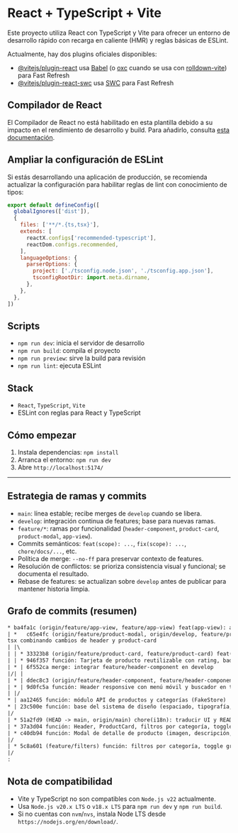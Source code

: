# React + TypeScript + Vite

Este proyecto utiliza React con TypeScript y Vite para ofrecer un entorno de desarrollo rápido con recarga en caliente (HMR) y reglas básicas de ESLint.

Actualmente, hay dos plugins oficiales disponibles:

- [@vitejs/plugin-react](https://github.com/vitejs/vite-plugin-react/blob/main/packages/plugin-react) usa [Babel](https://babeljs.io/) (o [oxc](https://oxc.rs) cuando se usa con [rolldown-vite](https://vite.dev/guide/rolldown)) para Fast Refresh
- [@vitejs/plugin-react-swc](https://github.com/vitejs/vite-plugin-react/blob/main/packages/plugin-react-swc) usa [SWC](https://swc.rs/) para Fast Refresh

## Compilador de React

El Compilador de React no está habilitado en esta plantilla debido a su impacto en el rendimiento de desarrollo y build. Para añadirlo, consulta [esta documentación](https://react.dev/learn/react-compiler/installation).

## Ampliar la configuración de ESLint

Si estás desarrollando una aplicación de producción, se recomienda actualizar la configuración para habilitar reglas de lint con conocimiento de tipos:

```js
export default defineConfig([
  globalIgnores(['dist']),
  {
    files: ['**/*.{ts,tsx}'],
    extends: [
      reactX.configs['recommended-typescript'],
      reactDom.configs.recommended,
    ],
    languageOptions: {
      parserOptions: {
        project: ['./tsconfig.node.json', './tsconfig.app.json'],
        tsconfigRootDir: import.meta.dirname,
      },
    },
  },
])
```

## Scripts

- `npm run dev`: inicia el servidor de desarrollo
- `npm run build`: compila el proyecto
- `npm run preview`: sirve la build para revisión
- `npm run lint`: ejecuta ESLint

## Stack

- `React`, `TypeScript`, `Vite`
- ESLint con reglas para React y TypeScript

## Cómo empezar

1. Instala dependencias: `npm install`
2. Arranca el entorno: `npm run dev`
3. Abre `http://localhost:5174/`

---

## Estrategia de ramas y commits

- `main`: línea estable; recibe merges de `develop` cuando se libera.
- `develop`: integración continua de features; base para nuevas ramas.
- `feature/*`: ramas por funcionalidad (`header-component`, `product-card`, `product-modal`, `app-view`).
- Commits semánticos: `feat(scope): ...`, `fix(scope): ...`, `chore/docs/...`, etc.
- Política de merge: `--no-ff` para preservar contexto de features.
- Resolución de conflictos: se prioriza consistencia visual y funcional; se documenta el resultado.
- Rebase de features: se actualizan sobre `develop` antes de publicar para mantener historia limpia.

## Grafo de commits (resumen)

```txt
* ba4fa1c (origin/feature/app-view, feature/app-view) feat(app-view): actualizar título principal a 'Catálogo Entel'
| *   c65e4fc (origin/feature/product-modal, origin/develop, feature/product-modal, develop) fix(styles): resolver conflicto en App.css y App.
tsx combinando cambios de header y product-card
| |\
| | * 33323b8 (origin/feature/product-card, feature/product-card) feat(product-card): actualizar sombra hover del logo (#009f3f)
| | * 946f357 función: Tarjeta de producto reutilizable con rating, badge y botón
| * | 6f552ca merge: integrar feature/header-component en develop
|/| |
| * | ddec8c3 (origin/feature/header-component, feature/header-component) feat(header): actualizar sombra hover del logo (#0044cc)
| * | 9d0fc5a función: Header responsive con menú móvil y buscador en tiempo real
| |/
* | aa12465 función: módulo API de productos y categorías (FakeStore)
* | 23c500e función: base del sistema de diseño (espaciado, tipografía, componentes)
|/  
| * 51a2fd9 (HEAD -> main, origin/main) chore(i18n): traducir UI y README al español; eliminar comentarios
| * 37a3d04 función: Header, ProductCard, filtros por categoría, toggle grilla/lista y paginación
| * c40db94 función: Modal de detalle de producto (imagen, descripción, rating)
|/
| * 5c8a601 (feature/filters) función: filtros por categoría, toggle grilla/lista y carga progresiva
|/
:
```

## Nota de compatibilidad

- Vite y TypeScript no son compatibles con `Node.js v22` actualmente.
- Usa `Node.js v20.x LTS` o `v18.x LTS` para `npm run dev` y `npm run build`.
- Si no cuentas con `nvm`/`nvs`, instala Node LTS desde `https://nodejs.org/en/download/`.

